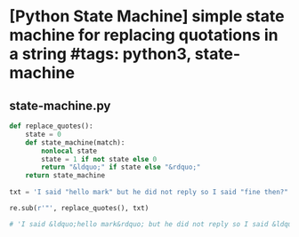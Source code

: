 # [Python State Machine] simple state machine for replacing quotations in a string #tags: python3, state-machine

## state-machine.py

```python
def replace_quotes():
    state = 0
    def state_machine(match):
        nonlocal state
        state = 1 if not state else 0
        return "&ldquo;" if state else "&rdquo;"
    return state_machine
    
txt = 'I said "hello mark" but he did not reply so I said "fine then?" and he walked off'

re.sub(r'"', replace_quotes(), txt)

# 'I said &ldquo;hello mark&rdquo; but he did not reply so I said &ldquo;fine then?&rdquo; and he walked off'
```

